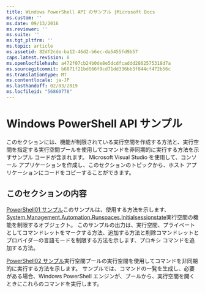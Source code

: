 ```yaml
---
title: Windows PowerShell API のサンプル |Microsoft Docs
ms.custom: ''
ms.date: 09/13/2016
ms.reviewer: ''
ms.suite: ''
ms.tgt_pltfrm: ''
ms.topic: article
ms.assetid: 82df2cde-ba12-46d2-b6ec-da5455fd9b57
caps.latest.revision: 8
ms.openlocfilehash: a472f07cb24b0de8e5dcdfcaddd2802575318d7a
ms.sourcegitcommit: b6871f21bd666f9cd71dd336bb3f844cf472b56c
ms.translationtype: MT
ms.contentlocale: ja-JP
ms.lasthandoff: 02/03/2019
ms.locfileid: "56860778"
---
```

# <a name="windows-powershell-api-samples"></a>Windows PowerShell API サンプル

このセクションには、機能が制限されている実行空間を作成する方法と、実行空間を指定する実行空間プールを使用してコマンドを非同期的に実行する方法を示すサンプル コードが含まれます。 Microsoft Visual Studio を使用して、コンソール アプリケーションを作成し、このセクションのトピックから、ホスト アプリケーションにコードをコピーすることができます。

## <a name="in-this-section"></a>このセクションの内容

[PowerShell01 サンプル](./windows-powershell01-sample.md)このサンプルは、使用する方法を示します、 [System.Management.Automation.Runspaces.Initialsessionstate](/dotnet/api/System.Management.Automation.Runspaces.InitialSessionState)実行空間の機能を制限するオブジェクト。 このサンプルの出力は、実行空間、プライベートとしてコマンドレットをマークする方法、追加する方法と削除コマンドレットとプロバイダーの言語モードを制限する方法を示します、プロキシ コマンドを追加する方法。

[PowerShell02 サンプル](./windows-powershell02-sample.md)実行空間プールの実行空間を使用してコマンドを非同期的に実行する方法を示します。 サンプルでは、コマンドの一覧を生成し、必要がある場合、Windows PowerShell エンジンが、プールから、実行空間を開くときにこれらのコマンドを実行します。